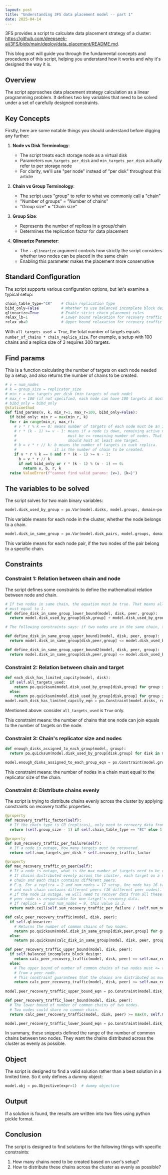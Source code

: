```yaml
---
layout: post
title: "Understanding 3FS data placement model -- part 1"
date: 2025-04-14
---
```


3FS provides a script to calculate data placement strategy of a cluster: <https://github.com/deepseek-ai/3FS/blob/main/deploy/data_placement/README.md>.

This blog post will guide you through the fundamental concepts and procedures of this script, helping you understand how it works and why it's designed the way it is.

## Overview

The script approaches data placement strategy calculation as a linear programming problem. It defines two key variables that need to be solved under a set of carefully designed constraints.

## Key Concepts

Firstly, here are some notable things you should understand before digging any further:

1. **Node vs Disk Terminology**: 
   - The script treats each storage node as a virtual disk
   - Parameters `num_targets_per_disk` and `min_targets_per_disk` actually refer to per storage node
   - For clarity, we'll use "per node" instead of "per disk" throughout this article

2. **Chain vs Group Terminology**:
   - The script uses "group" to refer to what we commonly call a "chain"
   - "Number of groups" = "Number of chains"
   - "Group size" = "Chain size"

3. **Group Size**:
   - Represents the number of replicas in a group/chain
   - Determines the replication factor for data placement

4. **Qlinearize Parameter**:
   - The `--qlinearize` argument controls how strictly the script considers whether two nodes can be placed in the same chain
   - Enabling this parameter makes the placement more conservative

## Standard Configuration

The script supports various configuration options, but let's examine a typical setup:

```python
chain_table_type="CR"    # Chain replication type
bibd_only=False          # Whether to use balanced incomplete block design
qlinearize=True          # Enable strict chain placement rules
relax_lb=1               # Lower bound relaxation for recovery traffic
relax_ub=0               # Upper bound relaxation for recovery traffic
```

With `all_targets_used = True`, the total number of targets equals `number_of_chains * chain_replica_size`. For example, a setup with 100 chains and a replica size of 3 requires 300 targets.

## Find params

This is a function calculating the number of targets on each node needed by a setup, and also returns the number of chains to be created.

```python
# v = num_nodes
# k = group_size = replicator_size
# min_r = min_targets_per_disk (min targets of each node)
# max_r = 100 (if not specified, each node can have 100 targets at most)
# bibd_only = bibd_only
@staticmethod
def find_params(v, k, min_r=1, max_r=100, bibd_only=False):
  if bibd_only: min_r = max(min_r, k)
  for r in range(min_r, max_r):
    # v * r % k == 0: means number of targets of each node must be an integer multiple of replica size.
    # r * (k - 1) >= v - 1: means if a node is down, remaining active number of targets
    #                       must be >= remaining number of nodes. That means each remaining node
    #                       should host at least one target.
    # b = v * r // k: b means the number of targets in each replica.
    #                 it is the number of chain to be created.
    if v * r % k == 0 and r * (k - 1) >= v - 1:
      b = v * r // k
      if not bibd_only or r * (k - 1) % (v - 1) == 0:
        return v, b, r, k
  raise ValueError(f"cannot find valid params: {v=}, {k=}")
```

## The variables to be solved

The script solves for two main binary variables:

```python
model.disk_used_by_group = po.Var(model.disks, model.groups, domain=po.Binary)
```

This variable means for each node in the cluster, whether the node belongs to a chain.

```python
model.disk_in_same_group = po.Var(model.disk_pairs, model.groups, domain=po.Binary)
```

This variable means for each node pair, if the two nodes of the pair belong to a specific chain.

## Constraints

### Constraint 1: Relation between chain and node

The script defines some constraints to define the mathematical relation between node and chain.

```python
# If two nodes in same chain, the equation must be true. That means all the var in the equation
# must equal to 1.
def define_disk_in_same_group_lower_bound(model, disk, peer, group):
  return model.disk_used_by_group[disk,group] + model.disk_used_by_group[peer,group] <= model.disk_in_same_group[disk,peer,group] + 1

# The following constraints says: if two nodes are in the same chain, they must each be in that chain.

def define_disk_in_same_group_upper_bound1(model, disk, peer, group):
  return model.disk_in_same_group[disk,peer,group] <= model.disk_used_by_group[disk,group]

def define_disk_in_same_group_upper_bound2(model, disk, peer, group):
  return model.disk_in_same_group[disk,peer,group] <= model.disk_used_by_group[peer,group]
```

### Constraint 2: Relation between chain and target

```python
def each_disk_has_limited_capcity(model, disk):
  if self.all_targets_used:
    return po.quicksum(model.disk_used_by_group[disk,group] for group in model.groups) == self.num_targets_per_disk
  else:
    return po.quicksum(model.disk_used_by_group[disk,group] for group in model.groups) <= self.num_targets_per_disk
model.each_disk_has_limited_capcity_eqn = po.Constraint(model.disks, rule=each_disk_has_limited_capcity)
```

Mentioned above: consider `all_targets_used` is `True` only.

This constraint means: the number of chains that one node can join equals to the number of targets on the node.

### Constraint 3: Chain's replicator size and nodes

```python
def enough_disks_assigned_to_each_group(model, group):
  return po.quicksum(model.disk_used_by_group[disk,group] for disk in model.disks) == self.group_size

model.enough_disks_assigned_to_each_group_eqn = po.Constraint(model.groups, rule=enough_disks_assigned_to_each_group)
```

This constraint means: the number of nodes in a chain must equal to the replicator size of the chain.

### Constraint 4: Distribute chains evenly

The script is trying to distribute chains evenly across the cluster by applying constraints on recovery traffic properties.

```python
@property
def recovery_traffic_factor(self):
  # If the chain type is CR (replicas), only need to recovery data from one healthy node.
  return (self.group_size - 1) if self.chain_table_type == "EC" else 1

@property
def sum_recovery_traffic_per_failure(self):
  # If a node is outage, how many targets must be recovered.
  return self.num_targets_per_disk * self.recovery_traffic_factor

@property
def max_recovery_traffic_on_peer(self):
  # If a node is outage, what is the max number of targets need to be recovered from a peer node?
  # If chains distributed evenly across the cluster, each target on a node will belong to a different
  # chain and each chain contains different peers.
  # E.g. For a replica = 2 and num_nodes = 17 setup. One node has 16 targets, they belong to 16 chains,
  # and each chain contains different peers (16 different peer nodes).
  # If the node is outage, we will need to recover data from all these 16 peer nodes. And each
  # peer node is responsible for one target's recovery data.
  # If replica = 2 and num_nodes = 9, this value is 2.
  return math.ceil(self.sum_recovery_traffic_per_failure / (self.num_nodes-1))
```

```python
def calc_peer_recovery_traffic(model, disk, peer):
  if self.qlinearize:
    # Returns the number of common chains of two nodes.
    return po.quicksum(model.disk_in_same_group[disk,peer,group] for group in model.groups)
  else:
    return po.quicksum(calc_disk_in_same_group(model, disk, peer, group) for group in model.groups)

def peer_recovery_traffic_upper_bound(model, disk, peer):
  if self.balanced_incomplete_block_design:
    return calc_peer_recovery_traffic(model, disk, peer) == self.max_recovery_traffic_on_peer
  else:
    # The upper bound of number of common chains of two nodes must <= the max number of targets need to be recovered
    # from a peer node.
    # This constraint guarantees that the chains are distributed as much as possible.
    return calc_peer_recovery_traffic(model, disk, peer) <= self.max_recovery_traffic_on_peer + self.relax_ub
    
model.peer_recovery_traffic_upper_bound_eqn = po.Constraint(model.disk_pairs, rule=peer_recovery_traffic_upper_bound)
```

```python
def peer_recovery_traffic_lower_bound(model, disk, peer):
  # The lower bound of number of common chains of two nodes.
  # Two nodes could share no common chain.
  return calc_peer_recovery_traffic(model, disk, peer) >= max(0, self.max_recovery_traffic_on_peer - self.relax_lb)

model.peer_recovery_traffic_lower_bound_eqn = po.Constraint(model.disk_pairs, rule=peer_recovery_traffic_lower_bound)
```

In summary, these snippets defined the range of the number of common chains between two nodes. They want the chains distributed across the cluster as evenly as possible.

## Object

The script is designed to find a valid solution rather than a best solution in a limited time. So it only defines a dummy object:

```python
model.obj = po.Objective(expr=1)  # dummy objective
```

## Output

If a solution is found, the results are written into two files using python pickle format.

## Conclusion

The script is designed to find solutions for the following things with specific constraints:

1. How many chains need to be created based on user's setup?
2. How to distribute these chains across the cluster as evenly as possible?
